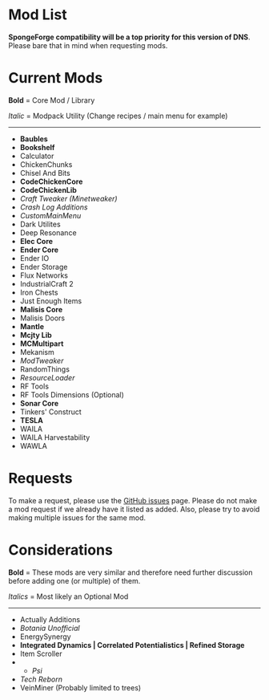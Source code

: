 # Mod List
**SpongeForge compatibility will be a top priority for this version of DNS**. Please bare that in mind when requesting mods.

# Current Mods
**Bold** = Core Mod / Library

*Italic* = Modpack Utility (Change recipes / main menu for example)

<hr>

* **Baubles**
* **Bookshelf**
* Calculator
* ChickenChunks
* Chisel And Bits
* **CodeChickenCore**
* **CodeChickenLib**
* *Craft Tweaker (Minetweaker)*
* *Crash Log Additions*
* *CustomMainMenu*
* Dark Utilites
* Deep Resonance
* **Elec Core**
* **Ender Core**
* Ender IO
* Ender Storage
* Flux Networks
* IndustrialCraft 2
* Iron Chests
* Just Enough Items
* **Malisis Core**
* Malisis Doors
* **Mantle**
* **Mcjty Lib**
* **MCMultipart**
* Mekanism
* *ModTweaker*
* RandomThings
* *ResourceLoader*
* RF Tools
* RF Tools Dimensions (Optional)
* **Sonar Core**
* Tinkers' Construct
* **TESLA**
* WAILA
* WAILA Harvestability
* WAWLA

# Requests

To make a request, please use the [GitHub issues](https://github.com/DNSTechpack/DNS10-MC1.10.2/issues) page. Please do not make a mod request if we already have it listed as added. Also, please try to avoid making multiple issues for the same mod.

# Considerations

**Bold** = These mods are very similar and therefore need further discussion before adding one (or multiple) of them.

*Italics* = Most likely an Optional Mod

<hr>

* Actually Additions
* *Botania Unofficial*
* EnergySynergy
* **Integrated Dynamics | Correlated Potentialistics | Refined Storage**
* Item Scroller
* * *Psi*
* *Tech Reborn*
* VeinMiner (Probably limited to trees)

